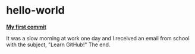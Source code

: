 # hello-world

<b><u>My first commit</u></b>
<p>It was a slow morning at work one day and I received an email from school  with the subject, "Learn GitHub!"  The end.</p>

